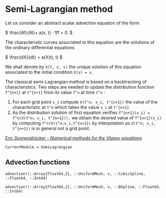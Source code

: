 # Semi-Lagrangian method

Let us consider an abstract scalar advection equation of the form

$ \frac{∂f}{∂t}+ a(x, t) ⋅ ∇f = 0. $

The characteristic curves associated to this equation are the solutions of 
the ordinary differential equations

$ \frac{dX}{dt} = a(X(t), t) $

We shall denote by ``X(t, x, s)`` the unique solution of this equation 
associated to the initial condition ``X(s) = x``.

The classical semi-Lagrangian method is based on a backtracking of 
characteristics. Two steps are needed to update the distribution function 
``f^{n+1}`` at ``t^{n+1}`` from its value ``f^n`` at time ``t^n`` :

1. For each grid point ``x_i`` compute ``X(t^n; x_i, t^{n+1})`` the value 
   of the characteristic at ``t^n`` which takes the value ``x_i`` at 
   ``t^{n+1}``.
2. As the distribution solution of first equation verifies
   ``f^{n+1}(x_i) = f^n(X(t^n; x_i, t^{n+1})),``
   we obtain the desired value of ``f^{n+1}(x_i)`` by computing 
   ``f^n(X(t^n;x_i,t^{n+1})`` by interpolation as ``X(t^n; x_i, t^{n+1})`` 
   is in general not a grid point.

*[Eric Sonnendrücker - Numerical methods for the Vlasov equations](http://www-m16.ma.tum.de/foswiki/pub/M16/Allgemeines/NumMethVlasov/Num-Meth-Vlasov-Notes.pdf)*

```@meta
CurrentModule = SemiLagrangian
```

## Advection functions

```@docs
advection!(::Array{Float64,2}, ::UniformMesh, v, ::CubicSpline, ::Float64, ::Int64)
```

```@docs
advection!(::Array{Float64,2}, ::UniformMesh, v, ::BSpline, ::Float64, ::Int64)
```
